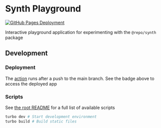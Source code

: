 # Synth Playground

[![GitHub Pages Deployment](https://img.shields.io/badge/available_on_pages-black?style=for-the-badge&logo=github)](https://picalines.github.io/kepvox/synth-playground)

Interactive playground application for experimenting with the `@repo/synth` package

## Development

### Deployment

The [action](https://github.com/Picalines/kepvox/blob/main/.github/workflows/deploy-pages.yml) runs after a push to the main branch. See the badge above to access the deployed app

### Scripts

See [the root README](../../README.md) for a full list of available scripts

```bash
turbo dev # Start development environment
turbo build # Build static files
```

